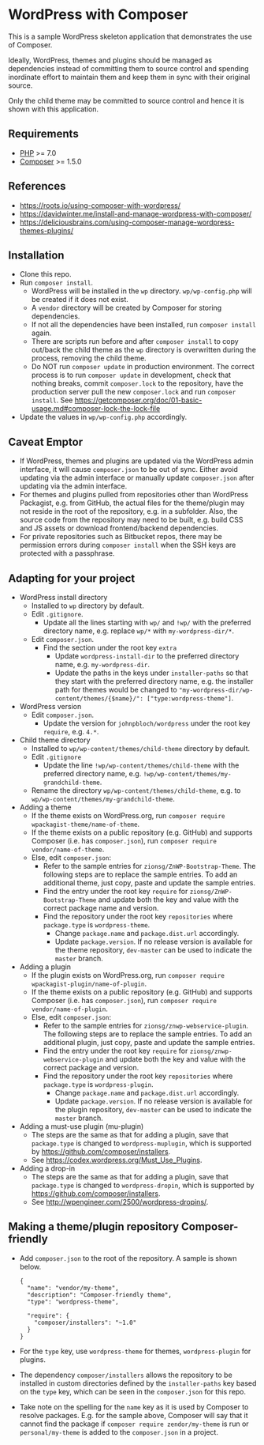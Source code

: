 # WordPress with Composer

This is a sample WordPress skeleton application that demonstrates the use of Composer.

Ideally, WordPress, themes and plugins should be managed as dependencies instead of committing them to source control
and spending inordinate effort to maintain them and keep them in sync with their original source.

Only the child theme may be committed to source control and hence it is shown with this application.

## Requirements
- [PHP](http://php.net/) >= 7.0
- [Composer](https://getcomposer.org) >= 1.5.0

## References
- https://roots.io/using-composer-with-wordpress/
- https://davidwinter.me/install-and-manage-wordpress-with-composer/
- https://deliciousbrains.com/using-composer-manage-wordpress-themes-plugins/

## Installation
- Clone this repo.
- Run `composer install`.
  + WordPress will be installed in the `wp` directory. `wp/wp-config.php` will be created if it does not exist.
  + A `vendor` directory will be created by Composer for storing dependencies.
  + If not all the dependencies have been installed, run `composer install` again.
  + There are scripts run before and after `composer install` to copy out/back the child theme as the `wp` directory
    is overwritten during the process, removing the child theme.
  + Do NOT run `composer update` in production environment. The correct process is to run `composer update` in
    development, check that nothing breaks, commit `composer.lock` to the repository, have the production server pull
    the new `composer.lock` and run `composer install`.
    See https://getcomposer.org/doc/01-basic-usage.md#composer-lock-the-lock-file
- Update the values in `wp/wp-config.php` accordingly.

## Caveat Emptor
- If WordPress, themes and plugins are updated via the WordPress admin interface, it will cause `composer.json` to
  be out of sync. Either avoid updating via the admin interface or manually update `composer.json` after updating via
  the admin interface.
- For themes and plugins pulled from repositories other than WordPress Packagist, e.g. from GitHub, the actual files
  for the theme/plugin may not reside in the root of the repository, e.g. in a subfolder. Also, the source code from the
  repository may need to be built, e.g. build CSS and JS assets or download frontend/backend dependencies.
- For private repositories such as Bitbucket repos, there may be permission errors during `composer install` when the
  SSH keys are protected with a passphrase.

## Adapting for your project
- WordPress install directory
  + Installed to `wp` directory by default.
  + Edit `.gitignore`.
    * Update all the lines starting with `wp/` and `!wp/` with the preferred directory name, e.g. replace
      `wp/*` with `my-wordpress-dir/*`.
  + Edit `composer.json`.
    * Find the section under the root key `extra`
      - Update `wordpress-install-dir` to the preferred directory name, e.g. `my-wordpress-dir`.
      - Update the paths in the keys under `installer-paths` so that they start with the
        preferred directory name, e.g. the installer path for themes would be changed to
        `"my-wordpress-dir/wp-content/themes/{$name}/": ["type:wordpress-theme"]`.
- WordPress version
  + Edit `composer.json`.
    * Update the version for `johnpbloch/wordpress` under the root key `require`, e.g. `4.*`.
- Child theme directory
  + Installed to `wp/wp-content/themes/child-theme` directory by default.
  + Edit `.gitignore`
    * Update the line `!wp/wp-content/themes/child-theme` with the preferred directory name,
      e.g. `!wp/wp-content/themes/my-grandchild-theme`.
  + Rename the directory `wp/wp-content/themes/child-theme`, e.g. to `wp/wp-content/themes/my-grandchild-theme`.
- Adding a theme
  + If the theme exists on WordPress.org, run `composer require wpackagist-theme/name-of-theme`.
  + If the theme exists on a public repository (e.g. GitHub) and supports Composer (i.e. has `composer.json`),
    run `composer require vendor/name-of-theme`.
  + Else, edit `composer.json`:
    * Refer to the sample entries for `zionsg/ZnWP-Bootstrap-Theme`. The following steps are to replace the sample
      entries. To add an additional theme, just copy, paste and update the sample entries.
    * Find the entry under the root key `require` for `zionsg/ZnWP-Bootstrap-Theme` and update both the key and value
      with the correct package name and version.
    * Find the repository under the root key `repositories` where `package.type` is `wordpress-theme`.
      - Change `package.name` and `package.dist.url` accordingly.
      - Update `package.version`. If no release version is available for the theme repository, `dev-master`
        can be used to indicate the `master` branch.
- Adding a plugin
  + If the plugin exists on WordPress.org, run `composer require wpackagist-plugin/name-of-plugin`.
  + If the theme exists on a public repository (e.g. GitHub) and supports Composer (i.e. has `composer.json`),
    run `composer require vendor/name-of-plugin`.
  + Else, edit `composer.json`:
    * Refer to the sample entries for `zionsg/znwp-webservice-plugin`. The following steps are to replace the sample
      entries. To add an additional plugin, just copy, paste and update the sample entries.
    * Find the entry under the root key `require` for `zionsg/znwp-webservice-plugin` and update both the key and value
      with the correct package and version.
    * Find the repository under the root key `repositories` where `package.type` is `wordpress-plugin`.
      - Change `package.name` and `package.dist.url` accordingly.
      - Update `package.version`. If no release version is available for the plugin repository, `dev-master`
        can be used to indicate the `master` branch.
- Adding a must-use plugin (mu-plugin)
  + The steps are the same as that for adding a plugin, save that `package.type` is changed to `wordpress-muplugin`,
    which is supported by https://github.com/composer/installers.
  + See https://codex.wordpress.org/Must_Use_Plugins.
- Adding a drop-in
  + The steps are the same as that for adding a plugin, save that `package.type` is changed to `wordpress-dropin`,
    which is supported by https://github.com/composer/installers.
  + See http://wpengineer.com/2500/wordpress-dropins/.

## Making a theme/plugin repository Composer-friendly
- Add `composer.json` to the root of the repository. A sample is shown below.

  ```
  {
    "name": "vendor/my-theme",
    "description": "Composer-friendly theme",
    "type": "wordpress-theme",

    "require": {
      "composer/installers": "~1.0"
    }
  }
  ```
- For the `type` key, use `wordpress-theme` for themes, `wordpress-plugin` for plugins.
- The dependency `composer/installers` allows the repository to be installed in custom directories defined by
  the `installer-paths` key based on the `type` key, which can be seen in the `composer.json` for this repo.
- Take note on the spelling for the `name` key as it is used by Composer to resolve packages. E.g. for the sample above,
  Composer will say that it cannot find the package if `composer require zendor/my-theme` is run or
  `personal/my-theme` is added to the `composer.json` in a project.
